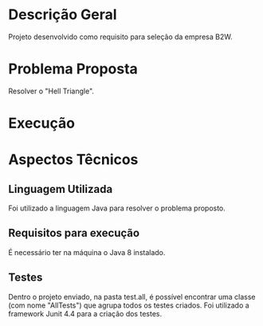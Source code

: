 # Descrição Geral
Projeto desenvolvido como requisito para seleção da empresa B2W.

# Problema Proposta
Resolver o "Hell Triangle". 

# Execução

# Aspectos Têcnicos 
## Linguagem Utilizada
Foi utilizado a linguagem Java para resolver o problema proposto.

## Requisitos para execução
É necessário ter na máquina o Java 8 instalado.

## Testes
Dentro o projeto enviado, na pasta test.all, é possível encontrar uma classe (com nome "AllTests") que agrupa todos os testes criados. Foi utilizado a framework Junit 4.4 para a criação dos testes.



